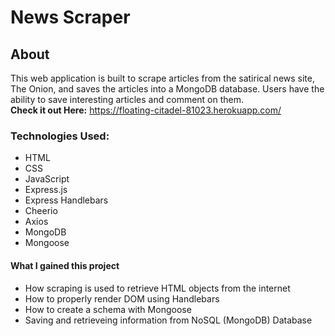 # News Scraper
## About 
This web application is built to scrape articles from the satirical news site, The Onion, and saves the articles into a MongoDB database. Users have the ability to save interesting articles and comment on them. <br>
**Check it out Here:** https://floating-citadel-81023.herokuapp.com/
### Technologies Used:
* HTML
* CSS
* JavaScript
* Express.js
* Express Handlebars
* Cheerio
* Axios
* MongoDB
* Mongoose
#### What I gained this project
* How scraping is used to retrieve HTML objects from the internet
* How to properly render DOM using Handlebars
* How to create a schema with Mongoose
* Saving and retrieveing information from NoSQL (MongoDB) Database


